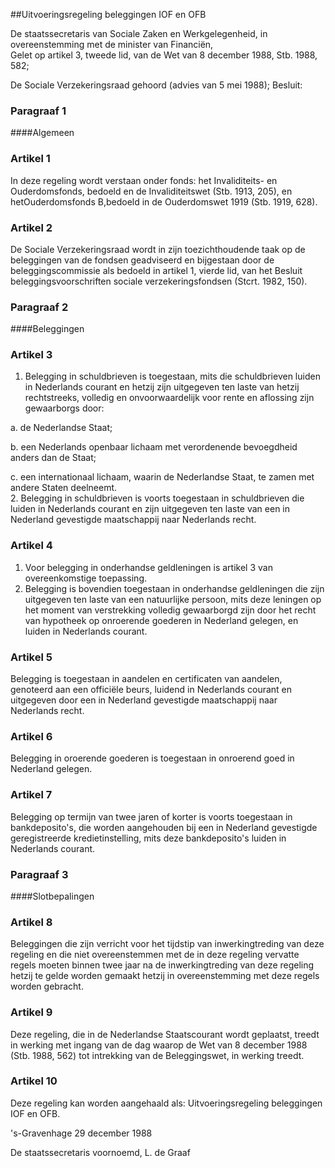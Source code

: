 <meta http-equiv='Content-Type' content='text/html; charset=utf-8' />

##Uitvoeringsregeling beleggingen IOF en OFB

De staatssecretaris van Sociale Zaken en Werkgelegenheid, in overeenstemming met de minister van Financiën,  
Gelet op artikel 3, tweede lid, van de Wet van 8 december 1988, Stb. 1988, 582;

De Sociale Verzekeringsraad gehoord (advies van 5 mei 1988);
Besluit:     
### Paragraaf  1  

####Algemeen

### Artikel  1  

In deze regeling wordt verstaan onder  fonds: het Invaliditeits- en Ouderdomsfonds, bedoeld en de Invaliditeitswet (Stb. 1913, 205), en hetOuderdomsfonds B,bedoeld in de Ouderdomswet 1919 (Stb. 1919, 628). 

### Artikel  2  

De Sociale Verzekeringsraad wordt in zijn toezichthoudende taak op de beleggingen van de fondsen geadviseerd en bijgestaan door de beleggingscommissie als bedoeld in artikel 1, vierde lid, van het Besluit beleggingsvoorschriften sociale verzekeringsfondsen (Stcrt. 1982, 150). 

### Paragraaf  2  

####Beleggingen

### Artikel  3  

1.  Belegging in schuldbrieven is toegestaan, mits die schuldbrieven luiden in Nederlands courant en hetzij zijn uitgegeven ten laste van hetzij rechtstreeks, volledig en onvoorwaardelijk voor rente en aflossing zijn gewaarborgs door: 

a. de Nederlandse Staat; 

b. een Nederlands openbaar lichaam met verordenende bevoegdheid anders dan de Staat; 

c. een internationaal lichaam, waarin de Nederlandse Staat, te zamen met andere Staten deelneemt.    
2.  Belegging in schuldbrieven is voorts toegestaan in schuldbrieven die luiden in Nederlands courant en zijn uitgegeven ten laste van een in Nederland gevestigde maatschappij naar Nederlands recht.  

### Artikel  4  

1.  Voor belegging in onderhandse geldleningen is artikel 3 van overeenkomstige toepassing.   
2.  Belegging is bovendien toegestaan in onderhandse geldleningen die zijn uitgegeven ten laste van een natuurlijke persoon, mits deze leningen op het moment van verstrekking volledig gewaarborgd zijn door het recht van hypotheek op onroerende goederen in Nederland gelegen, en luiden in Nederlands courant.  

### Artikel  5  

Belegging is toegestaan in aandelen en certificaten van aandelen, genoteerd aan een officiële beurs, luidend in Nederlands courant en uitgegeven door een in Nederland gevestigde maatschappij naar Nederlands recht. 

### Artikel  6  

Belegging in oroerende goederen is toegestaan in onroerend goed in Nederland gelegen. 

### Artikel  7  

Belegging op termijn van twee jaren of korter is voorts toegestaan in bankdeposito's, die worden aangehouden bij een in Nederland gevestigde geregistreerde kredietinstelling, mits deze bankdeposito's luiden in Nederlands courant. 

### Paragraaf  3  

####Slotbepalingen

### Artikel  8  

Beleggingen die zijn verricht voor het tijdstip van inwerkingtreding van deze regeling en die niet overeenstemmen met de in deze regeling vervatte regels moeten binnen twee jaar na de inwerkingtreding van deze regeling hetzij te gelde worden gemaakt hetzij in overeenstemming met deze regels worden gebracht. 

### Artikel  9  

Deze regeling, die in de Nederlandse Staatscourant wordt geplaatst, treedt in werking met ingang van de dag waarop de Wet van 8 december 1988 (Stb. 1988, 562) tot intrekking van de Beleggingswet, in werking treedt. 

### Artikel  10  

Deze regeling kan worden aangehaald als: Uitvoeringsregeling beleggingen IOF en OFB. 

's-Gravenhage 
29 december 1988    

De
staatssecretaris voornoemd, 
L. de Graaf      
